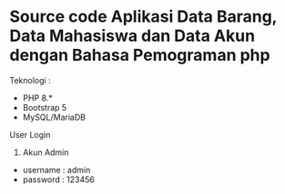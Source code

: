 # Source code Aplikasi Data Barang, Data Mahasiswa dan Data Akun dengan Bahasa Pemograman php
Teknologi :
- PHP 8.*
- Bootstrap 5
- MySQL/MariaDB

User Login
1. Akun Admin
- username : admin
- password : 123456
